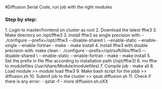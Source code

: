 #Diffusion Serial Code, run job with the right modules

<h3> Step by step: </h3>
1. Login to master/frontend on cluster as root
2. Download the latest fftw3
3. Make directory on /opt/fftw3
3. Install fftw3 as single precision with:
  - ./configure --prefix=/opt//fftw3 --disable-shared \
--enable-static --enable-single --enable-fortran
  - make
  - make install
4. Install fftw3 with double precision with:
make clean
  - ./configure --prefix=/opt/soft/libs/fftw3 --disable-shared \
--enable-static --enable-fortran
  - make
  - make install
5. Set the prefix in file fftw according to installation path (/opt/fftw3)
6. mv fftw to modulefiles (/usr/share/Module/modulefiles)
7. Compile job
  - make all
8. Load module >> module load fftw3
9. Make bash script for the jobb >> diffusion.sh
10. Submit job to the cluster >> qsub diffusion.sh
11. Check if there is any error:
  - qstat -f
  - more diffusion.sh.oXX
